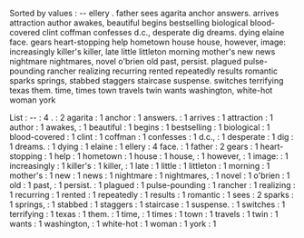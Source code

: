 Sorted by values :
-- ellery . father sees agarita anchor answers. arrives attraction author awakes, beautiful begins bestselling biological blood-covered clint coffman confesses d.c., desperate dig dreams. dying elaine face. gears heart-stopping help hometown house house, however, image: increasingly killer's killer, late little littleton morning mother's new news nightmare nightmares, novel o'brien old past, persist. plagued pulse-pounding rancher realizing recurring rented repeatedly results romantic sparks springs, stabbed staggers staircase suspense. switches terrifying texas them. time, times town travels twin wants washington, white-hot woman york 

List :
-- : 4
. : 2
agarita : 1
anchor : 1
answers. : 1
arrives : 1
attraction : 1
author : 1
awakes, : 1
beautiful : 1
begins : 1
bestselling : 1
biological : 1
blood-covered : 1
clint : 1
coffman : 1
confesses : 1
d.c., : 1
desperate : 1
dig : 1
dreams. : 1
dying : 1
elaine : 1
ellery : 4
face. : 1
father : 2
gears : 1
heart-stopping : 1
help : 1
hometown : 1
house : 1
house, : 1
however, : 1
image: : 1
increasingly : 1
killer's : 1
killer, : 1
late : 1
little : 1
littleton : 1
morning : 1
mother's : 1
new : 1
news : 1
nightmare : 1
nightmares, : 1
novel : 1
o'brien : 1
old : 1
past, : 1
persist. : 1
plagued : 1
pulse-pounding : 1
rancher : 1
realizing : 1
recurring : 1
rented : 1
repeatedly : 1
results : 1
romantic : 1
sees : 2
sparks : 1
springs, : 1
stabbed : 1
staggers : 1
staircase : 1
suspense. : 1
switches : 1
terrifying : 1
texas : 1
them. : 1
time, : 1
times : 1
town : 1
travels : 1
twin : 1
wants : 1
washington, : 1
white-hot : 1
woman : 1
york : 1

